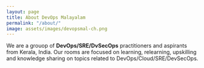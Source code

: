 ```yaml
---
layout: page
title: About DevOps Malayalam
permalink: "/about/"
image: assets/images/devopsmal-ch.png
---
```


We are a grouop of **DevOps/SRE/DvSecOps** practitioners and aspirants from Kerala, India. Our rooms are focused on learning, relearning, upskilling and knowledge sharing on topics related to DevOps/Cloud/SRE/DevSecOps.